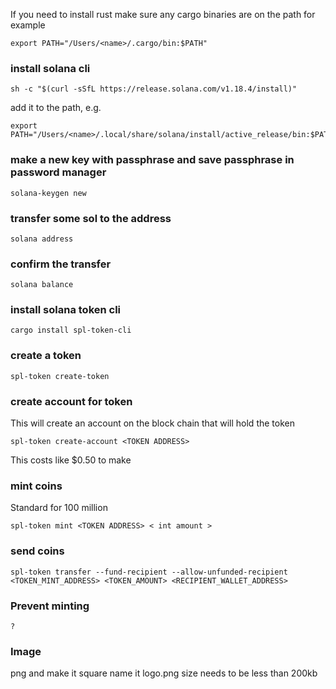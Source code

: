 If you need to install rust make sure any cargo binaries are on the path
for example 
```
export PATH="/Users/<name>/.cargo/bin:$PATH" 
```

### install solana cli
```
sh -c "$(curl -sSfL https://release.solana.com/v1.18.4/install)"
```

add it to the path, e.g.
```
export PATH="/Users/<name>/.local/share/solana/install/active_release/bin:$PATH" 
```
### make a new key with passphrase and save passphrase in password manager
```
solana-keygen new
```

### transfer some sol to the address
```
solana address
```

### confirm the transfer
```
solana balance
```

### install solana token cli
```
cargo install spl-token-cli
```

### create a token
```
spl-token create-token
```

### create account for token
This will create an account on the block chain that will hold the token
```
spl-token create-account <TOKEN ADDRESS>
```
This costs like $0.50 to make

### mint coins

Standard for 100 million
```
spl-token mint <TOKEN ADDRESS> < int amount >
```

### send coins
```
spl-token transfer --fund-recipient --allow-unfunded-recipient <TOKEN_MINT_ADDRESS> <TOKEN_AMOUNT> <RECIPIENT_WALLET_ADDRESS>
```

### Prevent minting
```
?
```

### Image
png and make it square
name it logo.png
size needs to be less than 200kb

###
```
```

###
```
```

###
```
```